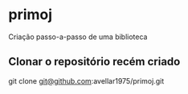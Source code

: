 # primoj

Criação passo-a-passo de uma biblioteca

## Clonar o repositório recém criado 
git clone git@github.com:avellar1975/primoj.git
